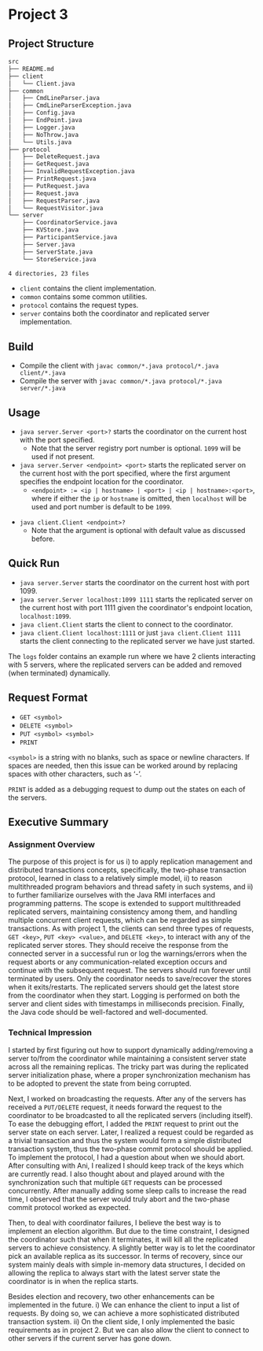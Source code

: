 # Project 3

## Project Structure
```bash
src
├── README.md
├── client
│   └── Client.java
├── common
│   ├── CmdLineParser.java
│   ├── CmdLineParserException.java
│   ├── Config.java
│   ├── EndPoint.java
│   ├── Logger.java
│   ├── NoThrow.java
│   └── Utils.java
├── protocol
│   ├── DeleteRequest.java
│   ├── GetRequest.java
│   ├── InvalidRequestException.java
│   ├── PrintRequest.java
│   ├── PutRequest.java
│   ├── Request.java
│   ├── RequestParser.java
│   └── RequestVisitor.java
└── server
    ├── CoordinatorService.java
    ├── KVStore.java
    ├── ParticipantService.java
    ├── Server.java
    ├── ServerState.java
    └── StoreService.java

4 directories, 23 files

```
* `client` contains the client implementation.
* `common` contains some common utilities.
* `protocol` contains the request types.
* `server` contains both the coordinator and replicated server implementation.

## Build
* Compile the client with `javac common/*.java protocol/*.java client/*.java`
* Compile the server with `javac common/*.java protocol/*.java server/*.java`

## Usage
+ `java server.Server <port>?` starts the coordinator on the current host with the port specified. 
	- Note that the server registry port number is optional. `1099` will be used if not present. 			
+ `java server.Server <endpoint> <port>` starts the replicated server on the current host with the port specified, where the first argument specifies the endpoint location for the coordinator.
	- `<endpoint> := <ip | hostname> | <port> | <ip | hostname>:<port>`, where if either the `ip` or `hostname` is omitted, then `localhost` will be used and port number is default to be `1099`. 
* `java client.Client <endpoint>?`
	- Note that the argument is optional with default value as discussed before. 

## Quick Run
* `java server.Server` starts the coordinator on the current host with port 1099.
* `java server.Server localhost:1099 1111` starts the replicated server on the current host with port 1111 given the coordinator's endpoint location, `localhost:1099`.
* `java client.Client` starts the client to connect to the coordinator.
* `java client.Client localhost:1111` or just `java client.Client 1111` starts the client connecting to the replicated server we have just started.

The `logs` folder contains an example run where we have 2 clients interacting with 5 servers, where the replicated servers can be added and removed (when terminated) dynamically. 

## Request Format
* `GET <symbol>`
* `DELETE <symbol>`
* `PUT <symbol> <symbol>`
* `PRINT`

`<symbol>` is a string with no blanks, such as space or newline characters. If spaces are needed, then this issue can be worked around by replacing spaces with other characters, such as ‘-’.

`PRINT` is added as a debugging request to dump out the states on each of the servers. 

## Executive Summary

### Assignment Overview

The purpose of this project is for us i) to apply replication management and distributed transactions concepts, specifically, the two-phase transaction protocol, learned in class to a relatively simple model, ii) to reason multithreaded program behaviors and thread safety in such systems, and ii) to further familiarize ourselves with the Java RMI interfaces and programming patterns. The scope is extended to support multithreaded replicated servers, maintaining consistency among them, and handling multiple concurrent client requests, which can be regarded as simple transactions. As with project 1, the clients can send three types of requests, `GET <key>`, `PUT <key> <value>`, and `DELETE <key>`, to interact with any of the replicated server stores. They should receive the response from the connected server in a successful run or log the warnings/errors when the request aborts or any communication-related exception occurs and continue with the subsequent request. The servers should run forever until terminated by users. Only the coordinator needs to save/recover the stores when it exits/restarts. The replicated servers should get the latest store from the coordinator when they start. Logging is performed on both the server and client sides with timestamps in milliseconds precision. Finally, the Java code should be well-factored and well-documented.

### Technical Impression

I started by first figuring out how to support dynamically adding/removing a server to/from the coordinator while maintaining a consistent server state across all the remaining replicas. The tricky part was during the replicated server initialization phase, where a proper synchronization mechanism has to be adopted to prevent the state from being corrupted. 

Next, I worked on broadcasting the requests. After any of the servers has received a `PUT/DELETE` request, it needs forward the request to the coordinator to be broadcasted to all the replicated servers (including itself). To ease the debugging effort, I added the `PRINT` request to print out the server state on each server. Later, I realized a request could be regarded as a trivial transaction and thus the system would form a simple distributed transaction system, thus the two-phase commit protocol should be applied. To implement the protocol, I had a question about when we should abort. After consulting with Ani, I realized I should keep track of the keys which are currently read. I also thought about and played around with the synchronization such that multiple `GET` requests can be processed concurrently. After manually adding some sleep calls to increase the read time, I observed that the server would truly abort and the two-phase commit protocol worked as expected.   

Then, to deal with coordinator failures, I believe the best way is to implement an election algorithm. But due to the time constraint, I designed the coordinator such that when it terminates, it will kill all the replicated servers to achieve consistency. A slightly better way is to let the coordinator pick an available replica as its successor. In terms of recovery, since our system mainly deals with simple in-memory data structures, I decided on allowing the replica to always start with the latest server state the coordinator is in when the replica starts. 

Besides election and recovery, two other enhancements can be implemented in the future. i) We can enhance the client to input a list of requests. By doing so, we can achieve a more sophisticated distributed transaction system. ii) On the client side, I only implemented the basic requirements as in project 2. But we can also allow the client to connect to other servers if the current server has gone down. 

